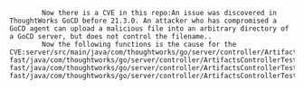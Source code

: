
            Now there is a CVE in this repo:An issue was discovered in ThoughtWorks GoCD before 21.3.0. An attacker who has compromised a GoCD agent can upload a malicious file into an arbitrary directory of a GoCD server, but does not control the filename..
            Now the following functions is the cause for the CVE:server/src/main/java/com/thoughtworks/go/server/controller/ArtifactsController.java:ArtifactsController::consoleout();server/src/main/java/com/thoughtworks/go/server/controller/ArtifactsController.java:ArtifactsController::getArtifact();server/src/test-fast/java/com/thoughtworks/go/server/controller/ArtifactsControllerTest.java:ArtifactsControllerTest::shouldFailToGetArtifactWhenStageCounterIsNotAPositiveInteger();server/src/test-fast/java/com/thoughtworks/go/server/controller/ArtifactsControllerTest.java:ArtifactsControllerTest::shouldFailToGetConsoleOutWhenStageCounterIsNotAPositiveInteger();server/src/test-fast/java/com/thoughtworks/go/server/controller/ArtifactsControllerTest.java:ArtifactsControllerTest::shouldFailToPostAndPutWhenStageCounterIsNotAPositiveInteger();server/src/main/java/com/thoughtworks/go/server/controller/ArtifactsController.java:ArtifactsController::isValidStageCounter();server/src/main/java/com/thoughtworks/go/server/controller/ArtifactsController.java:ArtifactsController::postArtifact();server/src/main/java/com/thoughtworks/go/server/controller/ArtifactsController.java:ArtifactsController::putArtifact();
            
